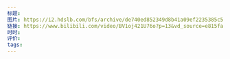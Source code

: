 ```yaml
---
标题: 
图片: https://i2.hdslb.com/bfs/archive/de740ed852349d8b41a09ef2235385c5e3017fa6.jpg@518w_290h_1c_!web-video-share-cover.avif
链接: https://www.bilibili.com/video/BV1oj421U76o?p=13&vd_source=e815fa5e2c428a98163e9d19be40ec58
时时: 
评价: 
tags:
---
```


